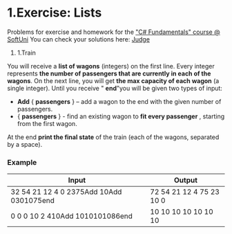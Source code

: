 ﻿# 1.Exercise: Lists

Problems for exercise and homework for the [&quot;C#  Fundamentals&quot; course @ SoftUni](https://softuni.bg/modules/57/tech-module-4-0)
You can check your solutions here: [Judge](https://judge.softuni.bg/Contests/1211)

1. 1.Train

You will receive a **list of wagons** (integers) on the first line. Every integer represents **the number of passengers that are currently in each of the wagons**. On the next line, you will get **the max capacity of each wagon** (a single integer). Until you receive &quot; **end**&quot;you will be given two types of input:

- **Add** { **passengers** } – add a wagon to the end with the given number of passengers.
- { **passengers** } - find an existing wagon to **fit every passenger** , starting from the first wagon.

At the end **print the final state** of the train (each of the wagons, separated by a space).

### Example

| **Input** | **Output** |
| --- | --- |
| 32 54 21 12 4 0 2375Add 10Add 0301075end | 72 54 21 12 4 75 23 10 0 |
| 0 0 0 10 2 410Add 1010101086end | 10 10 10 10 10 10 10 |

